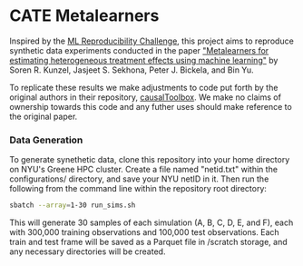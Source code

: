 # CATE Metalearners

Inspired by the [ML Reproducibility Challenge](https://paperswithcode.com/rc2020), this project aims to reproduce synthetic data experiments conducted in the paper ["Metalearners for estimating heterogeneous treatment effects using machine learning"](https://www.pnas.org/content/pnas/116/10/4156.full.pdf) by Soren R. Kunzel, Jasjeet S. Sekhona, Peter J. Bickela, and Bin Yu. 

To replicate these results we make adjustments to code put forth by the original authors in their repository, [causalToolbox](https://github.com/soerenkuenzel/causalToolbox). We make no claims of ownership towards this code and any futher uses should make reference to the original paper.


### Data Generation
To generate synethetic data, clone this repository into your home directory on NYU's Greene HPC cluster. Create a file named "netid.txt" within the configurations/ directory, and save your NYU netID in it. Then run the following from the command line within the repository root directory:
```bash
sbatch --array=1-30 run_sims.sh
```
This will generate 30 samples of each simulation (A, B, C, D, E, and F), each with 300,000 training observations and 100,000 test observations. Each train and test frame will be saved as a Parquet file in /scratch storage, and any necessary directories will be created.
